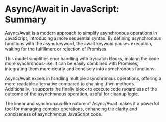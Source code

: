 # Async/Await in JavaScript: Summary
Async/Await is a modern approach to simplify asynchronous operations in JavaScript, introducing a more sequential syntax. By defining asynchronous functions with the async keyword, the await keyword pauses execution, waiting for the fulfillment or rejection of Promises.

This model simplifies error handling with try/catch blocks, making the code more synchronous-like. It can be easily combined with Promises, integrating them more clearly and concisely into asynchronous functions.

Async/Await excels in handling multiple asynchronous operations, offering a more readable alternative compared to chaining .then methods. Additionally, it supports the finally block to execute code regardless of the outcome of the asynchronous operation, useful for cleanup logic.

The linear and synchronous-like nature of Async/Await makes it a powerful tool for managing complex operations, enhancing the clarity and conciseness of asynchronous JavaScript code.

